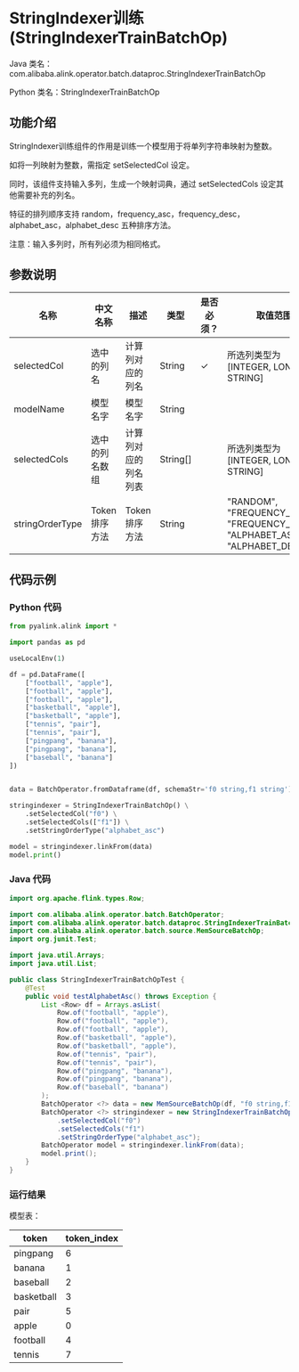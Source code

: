 # StringIndexer训练 (StringIndexerTrainBatchOp)
Java 类名：com.alibaba.alink.operator.batch.dataproc.StringIndexerTrainBatchOp

Python 类名：StringIndexerTrainBatchOp


## 功能介绍
StringIndexer训练组件的作用是训练一个模型用于将单列字符串映射为整数。

如将一列映射为整数，需指定 setSelectedCol 设定。

同时，该组件支持输入多列，生成一个映射词典，通过 setSelectedCols 设定其他需要补充的列名。

特征的排列顺序支持 random，frequency_asc，frequency_desc，alphabet_asc，alphabet_desc 五种排序方法。

注意：输入多列时，所有列必须为相同格式。

## 参数说明

| 名称 | 中文名称 | 描述 | 类型 | 是否必须？ | 取值范围 | 默认值 |
| --- | --- | --- | --- | --- | --- | --- |
| selectedCol | 选中的列名 | 计算列对应的列名 | String | ✓ | 所选列类型为 [INTEGER, LONG, STRING] |  |
| modelName | 模型名字 | 模型名字 | String |  |  |  |
| selectedCols | 选中的列名数组 | 计算列对应的列名列表 | String[] |  | 所选列类型为 [INTEGER, LONG, STRING] | null |
| stringOrderType | Token排序方法 | Token排序方法 | String |  | "RANDOM", "FREQUENCY_ASC", "FREQUENCY_DESC", "ALPHABET_ASC", "ALPHABET_DESC" | "RANDOM" |



## 代码示例
### Python 代码
```python
from pyalink.alink import *

import pandas as pd

useLocalEnv(1)

df = pd.DataFrame([
    ["football", "apple"],
    ["football", "apple"],
    ["football", "apple"],
    ["basketball", "apple"],
    ["basketball", "apple"],
    ["tennis", "pair"],
    ["tennis", "pair"],
    ["pingpang", "banana"],
    ["pingpang", "banana"],
    ["baseball", "banana"]
])


data = BatchOperator.fromDataframe(df, schemaStr='f0 string,f1 string')

stringindexer = StringIndexerTrainBatchOp() \
    .setSelectedCol("f0") \
    .setSelectedCols(["f1"]) \
    .setStringOrderType("alphabet_asc")

model = stringindexer.linkFrom(data)
model.print()
```
### Java 代码
```java
import org.apache.flink.types.Row;

import com.alibaba.alink.operator.batch.BatchOperator;
import com.alibaba.alink.operator.batch.dataproc.StringIndexerTrainBatchOp;
import com.alibaba.alink.operator.batch.source.MemSourceBatchOp;
import org.junit.Test;

import java.util.Arrays;
import java.util.List;

public class StringIndexerTrainBatchOpTest {
	@Test
	public void testAlphabetAsc() throws Exception {
		List <Row> df = Arrays.asList(
			Row.of("football", "apple"),
			Row.of("football", "apple"),
			Row.of("football", "apple"),
			Row.of("basketball", "apple"),
			Row.of("basketball", "apple"),
			Row.of("tennis", "pair"),
			Row.of("tennis", "pair"),
			Row.of("pingpang", "banana"),
			Row.of("pingpang", "banana"),
			Row.of("baseball", "banana")
		);
		BatchOperator <?> data = new MemSourceBatchOp(df, "f0 string,f1 string");
		BatchOperator <?> stringindexer = new StringIndexerTrainBatchOp()
			.setSelectedCol("f0")
			.setSelectedCols("f1")
			.setStringOrderType("alphabet_asc");
		BatchOperator model = stringindexer.linkFrom(data);
		model.print();
	}
}
```

### 运行结果

模型表：

token|token_index
-----|-----------
pingpang|6
banana|1
baseball|2
basketball|3
pair|5
apple|0
football|4
tennis|7


